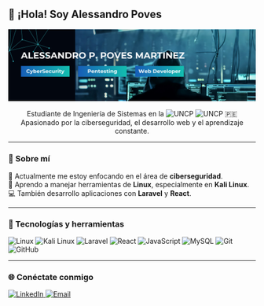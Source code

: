<h2 align="left">👋 ¡Hola! Soy Alessandro Poves</h2>

<p align="center">
  <img src="./img/Github_Readme.png" width="full" alt="Banner" />
</p>


<p align="center">
  Estudiante de Ingeniería de Sistemas en la 
  <img src="https://upload.wikimedia.org/wikipedia/commons/1/15/UNCP_logo.png" alt="UNCP" height="20" />
  <img src="https://upload.wikimedia.org/wikipedia/commons/1/15/UNCP_logo.png" alt="UNCP" height="20" /> 🇵🇪<br>
  Apasionado por la ciberseguridad, el desarrollo web y el aprendizaje constante.
</p>

---

### 🧠 Sobre mí

🔐 Actualmente me estoy enfocando en el área de **ciberseguridad**.  
🐧 Aprendo a manejar herramientas de **Linux**, especialmente en **Kali Linux**.  
💻 También desarrollo aplicaciones con **Laravel** y **React**.  

---

### 🚀 Tecnologías y herramientas

<p align="left">
  <img src="https://cdn.jsdelivr.net/gh/devicons/devicon/icons/linux/linux-original.svg" width="40" title="Linux"/>
  <img src="https://cdn.jsdelivr.net/gh/devicons/devicon/icons/kali/kali-plain.svg" width="40" title="Kali Linux"/>
  <img src="https://cdn.jsdelivr.net/gh/devicons/devicon/icons/laravel/laravel-plain.svg" width="40" title="Laravel"/>
  <img src="https://cdn.jsdelivr.net/gh/devicons/devicon/icons/react/react-original.svg" width="40" title="React"/>
  <img src="https://cdn.jsdelivr.net/gh/devicons/devicon/icons/javascript/javascript-original.svg" width="40" title="JavaScript"/>
  <img src="https://cdn.jsdelivr.net/gh/devicons/devicon/icons/mysql/mysql-original.svg" width="40" title="MySQL"/>
  <img src="https://cdn.jsdelivr.net/gh/devicons/devicon/icons/git/git-original.svg" width="40" title="Git"/>
  <img src="https://cdn.jsdelivr.net/gh/devicons/devicon/icons/github/github-original.svg" width="40" title="GitHub"/>
</p>

---

### 🌐 Conéctate conmigo

<p align="left">
  <a href="https://www.linkedin.com/in/alessandro-piero-poves-martinez-524467318/" target="_blank">
    <img src="https://img.shields.io/badge/LinkedIn-blue?style=for-the-badge&logo=linkedin" alt="LinkedIn"/>
  </a>
  <a href="mailto:apovesmartinez@gmail.com">
    <img src="https://img.shields.io/badge/Email-red?style=for-the-badge&logo=gmail&logoColor=white" alt="Email"/>
  </a>
</p>


<!--
**SwodLore/SwodLore** is a ✨ _special_ ✨ repository because its `README.md` (this file) appears on your GitHub profile.

Here are some ideas to get you started:

- 🔭 I’m currently working on ...
- 🌱 I’m currently learning ...
- 👯 I’m looking to collaborate on ...
- 🤔 I’m looking for help with ...
- 💬 Ask me about ...
- 📫 How to reach me: ...
- 😄 Pronouns: ...
- ⚡ Fun fact: ...
-->

